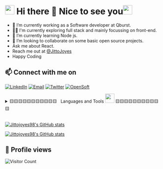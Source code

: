 <h1><img src="https://user-images.githubusercontent.com/75932477/153186735-654c2334-8436-4a52-b266-577ce19bdf68.gif" width="30"/> Hi there 👋 Nice to see you<img src="https://emojis.slackmojis.com/emojis/images/1531849430/4246/blob-sunglasses.gif?1531849430" width="30"/></h1>

- 🌱 I’m currently working as a Software developer at Qburst. 
- :bowing_man:   I'm currently exploring full stack and mainly focussing on front-end.
- 🔭 I’m currently learning Node js.
- 👯 I’m looking to collaborate on some basic open source projects.
- Ask me about React.
- Reach me out at [@JittoJoyes](https://twitter.com/JittoJoyes)
- Happy Coding
### 

## 📫 Connect with me on

<a href="https://www.linkedin.com/in/jittojoyes/"><img title="LinkedIn" src="https://img.shields.io/badge/LinkedIn-0077B5?style=for-the-badge&logo=linkedin&logoColor=white"/></a>  <a href="mailto:jittojoyes77@gmail.com"><img title="Email" src="https://img.shields.io/badge/Gmail-D14836?style=for-the-badge&logo=gmail&logoColor=white"/></a>  <a href="https://twitter.com/JittoJoyes"><img title="Twitter" src="https://img.shields.io/badge/Twitter-00ACEE?style=for-the-badge&logo=twitter&logoColor=white"/></a>  <a href="https://hashnode.com/@JITZ"><img title="OpenSoft" src="https://img.shields.io/badge/Hashnode-2962FF?style=for-the-badge&logo=hashnode&logoColor=white"/></a>  

<details>
<summary>🟨🟨🟨🟨🟨🟨🟨🟨🟨🟨🟨&nbsp;&nbsp; Languages and Tools  <img src="https://user-images.githubusercontent.com/75932477/153186887-e749deb6-4bf0-4155-8581-5ebbfdf9d255.gif" width="30"/>&nbsp;🟨🟨🟨🟨🟨🟨🟨🟨🟨🟨🟨</summary>
<p>
 <img src="https://img.shields.io/badge/javascript-%23323330.svg?style=for-the-badge&logo=javascript&logoColor=%23F7DF1E"/>
 <img src="https://img.shields.io/badge/css3-%231572B6.svg?style=for-the-badge&logo=css3&logoColor=white"/>
 <img src="https://img.shields.io/badge/html5-%23E34F26.svg?style=for-the-badge&logo=html5&logoColor=white"/>
 <img src="https://img.shields.io/badge/python-3670A0?style=for-the-badge&logo=python&logoColor=ffdd54"/>
<!--  <img src="https://img.shields.io/badge/typescript-%23007ACC.svg?style=for-the-badge&logo=typescript&logoColor=white"/> -->
 <img src="https://img.shields.io/badge/bootstrap-%23563D7C.svg?style=for-the-badge&logo=bootstrap&logoColor=white"/>
<!--  <img src="https://img.shields.io/badge/express.js-%23404d59.svg?style=for-the-badge&logo=express&logoColor=%2361DAFB"/> -->
<!--  <img src="https://img.shields.io/badge/JWT-black?style=for-the-badge&logo=JSON%20web%20tokens"/> -->
 <img src="https://img.shields.io/badge/NPM-%23000000.svg?style=for-the-badge&logo=npm&logoColor=white"/>
<!--  <img src="https://img.shields.io/badge/Next-black?style=for-the-badge&logo=next.js&logoColor=white"/> -->
<!--  <img src="https://img.shields.io/badge/node.js-6DA55F?style=for-the-badge&logo=node.js&logoColor=white"/> -->
 <img src="https://img.shields.io/badge/react-%2320232a.svg?style=for-the-badge&logo=react&logoColor=%2361DAFB"/>
 <img src="https://img.shields.io/badge/React_Router-CA4245?style=for-the-badge&logo=react-router&logoColor=white"/>
 <img src="https://img.shields.io/badge/redux-%23593d88.svg?style=for-the-badge&logo=redux&logoColor=white"/>
 <img src="https://img.shields.io/badge/SASS-hotpink.svg?style=for-the-badge&logo=SASS&logoColor=white"/>
<!--  <img src="https://img.shields.io/badge/webpack-%238DD6F9.svg?style=for-the-badge&logo=webpack&logoColor=black"/> -->
 <img src="https://img.shields.io/badge/git-%23F05033.svg?style=for-the-badge&logo=git&logoColor=white"/>
 <img src="https://img.shields.io/badge/heroku-%23430098.svg?style=for-the-badge&logo=heroku&logoColor=white"/>
<!--  <img src="https://img.shields.io/badge/vercel-%23000000.svg?style=for-the-badge&logo=vercel&logoColor=white"/> -->
<!--  <img src="https://img.shields.io/badge/MongoDB-%234ea94b.svg?style=for-the-badge&logo=mongodb&logoColor=white"/> -->
<!--  <img src="https://img.shields.io/badge/postgres-%23316192.svg?style=for-the-badge&logo=postgresql&logoColor=white"/> -->
<!--  <img src="https://img.shields.io/badge/redis-%23DD0031.svg?style=for-the-badge&logo=redis&logoColor=white"/> -->
<!--  <img src="https://img.shields.io/badge/-jest-%23C21325?style=for-the-badge&logo=jest&logoColor=white"/> -->
 <img src="https://img.shields.io/badge/Ubuntu-E95420?style=for-the-badge&logo=ubuntu&logoColor=white"/>
</p>
</details>

##

[![Jittojoyes98's GitHub stats](https://github-readme-stats.vercel.app/api?username=Jittojoyes98&show_icons=true&theme=radical)](https://github.com/Jittojoyes98/github-readme-stats)

[![Jittojoyes98's GitHub stats](https://github-readme-streak-stats.herokuapp.com/?user=Jittojoyes98&theme=radical)](https://github.com/Jittojoyes98/github-readme-stats)



## 👀 Profile views

![Visitor Count](https://profile-counter.glitch.me/{Jittojoyes98}/count.svg) 
